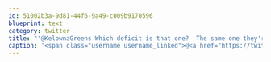 ```yaml
---
id: 51002b3a-9d81-44f6-9a49-c009b9170596
blueprint: text
category: twitter
title: "'@KelownaGreens Which deficit is that one?  The same one they're 75% responsible for creating?"
caption: '<span class="username username_linked">@<a href="https://twitter.com/KelownaGreens" title="Kelowna Green Party">KelownaGreens</a></span> Which deficit is that one?  The same one they''re 75% responsible for creating?'
---
```


